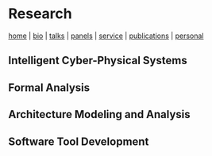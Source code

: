 
# Research
[home](index.html) \| [bio](bio.html) \| [talks](talks.html) \| [panels](panels.html) \| [service](service.html) \| [publications](publications.html) \| [personal](personal.html)

## Intelligent Cyber-Physical Systems


## Formal Analysis

## Architecture Modeling and Analysis

## Software Tool Development


